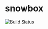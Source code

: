 # snowbox

[![Build Status](https://travis-ci.com/lgnstn/snowbox.svg?token=zumutzpE5vDCf9MWzK4s&branch=master)](https://travis-ci.com/lgnstn/snowbox)

